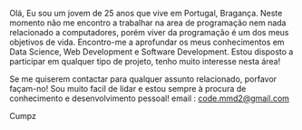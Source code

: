 Olá,
Eu sou um jovem de 25 anos que vive em Portugal, Bragança.
Neste momento não me encontro a trabalhar na area de programação nem nada relacionado a computadores, porém viver da programação é um dos meus objetivos de vida.
Encontro-me a aprofundar os meus conhecimentos em Data Science, Web Development e Software Development.
Estou disposto a participar em qualquer tipo de projeto, tenho muito interesse nesta área!

Se me quiserem contactar para qualquer assunto relacionado, porfavor façam-no! Sou muito facil de lidar e estou sempre à procura de conhecimento e desenvolvimento pessoal!
email : code.mmd2@gmail.com

Cumpz
